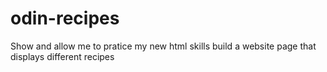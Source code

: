 # odin-recipes
Show and allow me to pratice my new html skills
build a website page that displays different recipes
